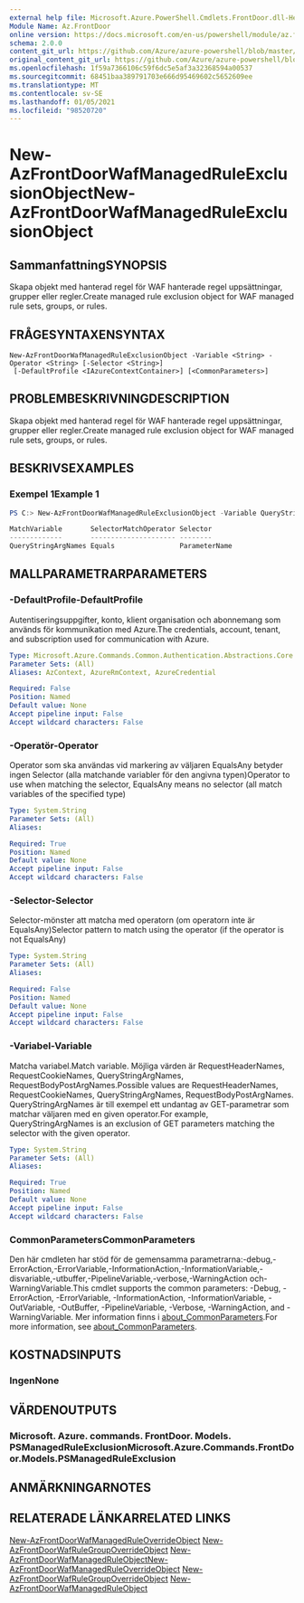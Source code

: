 ```yaml
---
external help file: Microsoft.Azure.PowerShell.Cmdlets.FrontDoor.dll-Help.xml
Module Name: Az.FrontDoor
online version: https://docs.microsoft.com/en-us/powershell/module/az.frontdoor/new-azfrontdoorwafmanagedruleexclusionobject
schema: 2.0.0
content_git_url: https://github.com/Azure/azure-powershell/blob/master/src/FrontDoor/FrontDoor/help/New-AzFrontDoorWafManagedRuleExclusionObject.md
original_content_git_url: https://github.com/Azure/azure-powershell/blob/master/src/FrontDoor/FrontDoor/help/New-AzFrontDoorWafManagedRuleExclusionObject.md
ms.openlocfilehash: 1f59a7366106c59f6dc5e5af3a32368594a00537
ms.sourcegitcommit: 68451baa389791703e666d95469602c5652609ee
ms.translationtype: MT
ms.contentlocale: sv-SE
ms.lasthandoff: 01/05/2021
ms.locfileid: "98520720"
---
```

# <span data-ttu-id="f0dc8-101">New-AzFrontDoorWafManagedRuleExclusionObject</span><span class="sxs-lookup"><span data-stu-id="f0dc8-101">New-AzFrontDoorWafManagedRuleExclusionObject</span></span>

## <span data-ttu-id="f0dc8-102">Sammanfattning</span><span class="sxs-lookup"><span data-stu-id="f0dc8-102">SYNOPSIS</span></span>
<span data-ttu-id="f0dc8-103">Skapa objekt med hanterad regel för WAF hanterade regel uppsättningar, grupper eller regler.</span><span class="sxs-lookup"><span data-stu-id="f0dc8-103">Create managed rule exclusion object for WAF managed rule sets, groups, or rules.</span></span>

## <span data-ttu-id="f0dc8-104">FRÅGESYNTAXEN</span><span class="sxs-lookup"><span data-stu-id="f0dc8-104">SYNTAX</span></span>

```
New-AzFrontDoorWafManagedRuleExclusionObject -Variable <String> -Operator <String> [-Selector <String>]
 [-DefaultProfile <IAzureContextContainer>] [<CommonParameters>]
```

## <span data-ttu-id="f0dc8-105">PROBLEMBESKRIVNING</span><span class="sxs-lookup"><span data-stu-id="f0dc8-105">DESCRIPTION</span></span>
<span data-ttu-id="f0dc8-106">Skapa objekt med hanterad regel för WAF hanterade regel uppsättningar, grupper eller regler.</span><span class="sxs-lookup"><span data-stu-id="f0dc8-106">Create managed rule exclusion object for WAF managed rule sets, groups, or rules.</span></span>

## <span data-ttu-id="f0dc8-107">BESKRIVS</span><span class="sxs-lookup"><span data-stu-id="f0dc8-107">EXAMPLES</span></span>

### <span data-ttu-id="f0dc8-108">Exempel 1</span><span class="sxs-lookup"><span data-stu-id="f0dc8-108">Example 1</span></span>
```powershell
PS C:> New-AzFrontDoorWafManagedRuleExclusionObject -Variable QueryStringArgNames -Operator Equals -Selector "ParameterName"

MatchVariable       SelectorMatchOperator Selector
-------------       --------------------- --------
QueryStringArgNames Equals                ParameterName
```

## <span data-ttu-id="f0dc8-109">MALLPARAMETRAR</span><span class="sxs-lookup"><span data-stu-id="f0dc8-109">PARAMETERS</span></span>

### <span data-ttu-id="f0dc8-110">-DefaultProfile</span><span class="sxs-lookup"><span data-stu-id="f0dc8-110">-DefaultProfile</span></span>
<span data-ttu-id="f0dc8-111">Autentiseringsuppgifter, konto, klient organisation och abonnemang som används för kommunikation med Azure.</span><span class="sxs-lookup"><span data-stu-id="f0dc8-111">The credentials, account, tenant, and subscription used for communication with Azure.</span></span>

```yaml
Type: Microsoft.Azure.Commands.Common.Authentication.Abstractions.Core.IAzureContextContainer
Parameter Sets: (All)
Aliases: AzContext, AzureRmContext, AzureCredential

Required: False
Position: Named
Default value: None
Accept pipeline input: False
Accept wildcard characters: False
```

### <span data-ttu-id="f0dc8-112">-Operatör</span><span class="sxs-lookup"><span data-stu-id="f0dc8-112">-Operator</span></span>
<span data-ttu-id="f0dc8-113">Operator som ska användas vid markering av väljaren EqualsAny betyder ingen Selector (alla matchande variabler för den angivna typen)</span><span class="sxs-lookup"><span data-stu-id="f0dc8-113">Operator to use when matching the selector, EqualsAny means no selector (all match variables of the specified type)</span></span>

```yaml
Type: System.String
Parameter Sets: (All)
Aliases:

Required: True
Position: Named
Default value: None
Accept pipeline input: False
Accept wildcard characters: False
```

### <span data-ttu-id="f0dc8-114">-Selector</span><span class="sxs-lookup"><span data-stu-id="f0dc8-114">-Selector</span></span>
<span data-ttu-id="f0dc8-115">Selector-mönster att matcha med operatorn (om operatorn inte är EqualsAny)</span><span class="sxs-lookup"><span data-stu-id="f0dc8-115">Selector pattern to match using the operator (if the operator is not EqualsAny)</span></span>

```yaml
Type: System.String
Parameter Sets: (All)
Aliases:

Required: False
Position: Named
Default value: None
Accept pipeline input: False
Accept wildcard characters: False
```

### <span data-ttu-id="f0dc8-116">-Variabel</span><span class="sxs-lookup"><span data-stu-id="f0dc8-116">-Variable</span></span>
<span data-ttu-id="f0dc8-117">Matcha variabel.</span><span class="sxs-lookup"><span data-stu-id="f0dc8-117">Match variable.</span></span> <span data-ttu-id="f0dc8-118">Möjliga värden är RequestHeaderNames, RequestCookieNames, QueryStringArgNames, RequestBodyPostArgNames.</span><span class="sxs-lookup"><span data-stu-id="f0dc8-118">Possible values are RequestHeaderNames, RequestCookieNames, QueryStringArgNames, RequestBodyPostArgNames.</span></span>
<span data-ttu-id="f0dc8-119">QueryStringArgNames är till exempel ett undantag av GET-parametrar som matchar väljaren med en given operator.</span><span class="sxs-lookup"><span data-stu-id="f0dc8-119">For example, QueryStringArgNames is an exclusion of GET parameters matching the selector with the given operator.</span></span>

```yaml
Type: System.String
Parameter Sets: (All)
Aliases:

Required: True
Position: Named
Default value: None
Accept pipeline input: False
Accept wildcard characters: False
```

### <span data-ttu-id="f0dc8-120">CommonParameters</span><span class="sxs-lookup"><span data-stu-id="f0dc8-120">CommonParameters</span></span>
<span data-ttu-id="f0dc8-121">Den här cmdleten har stöd för de gemensamma parametrarna:-debug,-ErrorAction,-ErrorVariable,-InformationAction,-InformationVariable,-disvariable,-utbuffer,-PipelineVariable,-verbose,-WarningAction och-WarningVariable.</span><span class="sxs-lookup"><span data-stu-id="f0dc8-121">This cmdlet supports the common parameters: -Debug, -ErrorAction, -ErrorVariable, -InformationAction, -InformationVariable, -OutVariable, -OutBuffer, -PipelineVariable, -Verbose, -WarningAction, and -WarningVariable.</span></span> <span data-ttu-id="f0dc8-122">Mer information finns i [about_CommonParameters](http://go.microsoft.com/fwlink/?LinkID=113216).</span><span class="sxs-lookup"><span data-stu-id="f0dc8-122">For more information, see [about_CommonParameters](http://go.microsoft.com/fwlink/?LinkID=113216).</span></span>

## <span data-ttu-id="f0dc8-123">KOSTNADS</span><span class="sxs-lookup"><span data-stu-id="f0dc8-123">INPUTS</span></span>

### <span data-ttu-id="f0dc8-124">Ingen</span><span class="sxs-lookup"><span data-stu-id="f0dc8-124">None</span></span>

## <span data-ttu-id="f0dc8-125">VÄRDEN</span><span class="sxs-lookup"><span data-stu-id="f0dc8-125">OUTPUTS</span></span>

### <span data-ttu-id="f0dc8-126">Microsoft. Azure. commands. FrontDoor. Models. PSManagedRuleExclusion</span><span class="sxs-lookup"><span data-stu-id="f0dc8-126">Microsoft.Azure.Commands.FrontDoor.Models.PSManagedRuleExclusion</span></span>

## <span data-ttu-id="f0dc8-127">ANMÄRKNINGAR</span><span class="sxs-lookup"><span data-stu-id="f0dc8-127">NOTES</span></span>

## <span data-ttu-id="f0dc8-128">RELATERADE LÄNKAR</span><span class="sxs-lookup"><span data-stu-id="f0dc8-128">RELATED LINKS</span></span>

<span data-ttu-id="f0dc8-129">[New-AzFrontDoorWafManagedRuleOverrideObject](./New-AzFrontDoorWafManagedRuleOverrideObject.md) 
 [New-AzFrontDoorWafRuleGroupOverrideObject](./New-AzFrontDoorWafRuleGroupOverrideObject.md) 
 [New-AzFrontDoorWafManagedRuleObject](./New-AzFrontDoorWafManagedRuleObject.md)</span><span class="sxs-lookup"><span data-stu-id="f0dc8-129">[New-AzFrontDoorWafManagedRuleOverrideObject](./New-AzFrontDoorWafManagedRuleOverrideObject.md)
[New-AzFrontDoorWafRuleGroupOverrideObject](./New-AzFrontDoorWafRuleGroupOverrideObject.md)
[New-AzFrontDoorWafManagedRuleObject](./New-AzFrontDoorWafManagedRuleObject.md)</span></span>
